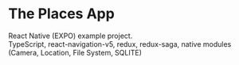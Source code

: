# The Places App
React Native (EXPO) example project.\
TypeScript, react-navigation-v5, redux, redux-saga, native modules (Camera, Location, File System, SQLITE)

